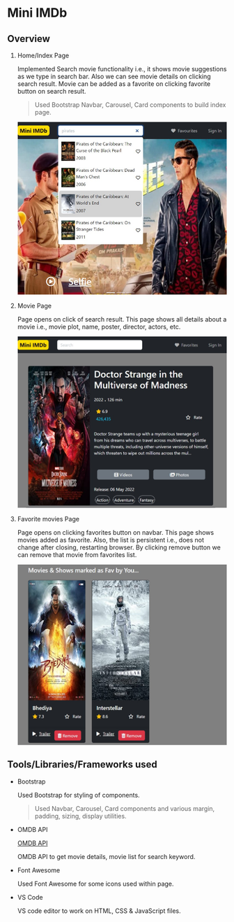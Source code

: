
# Mini IMDb

## Overview

1. Home/Index Page

    Implemented Search movie functionality i.e., it shows movie suggestions as we type in search bar. Also we can see movie details on clicking search result. Movie can be added as a favorite on clicking favorite button on search result.

    > Used Bootstrap Navbar, Carousel, Card components to build index page.

    ![Home Screen with Search Bar](./images/imdbHome.jpg)


2.	Movie Page

    Page opens on click of search result. This page shows all details about a movie i.e., movie plot, name, poster, director, actors, etc.

    ![Movie Page](./images/imdbMovie.jpg)

3.	Favorite movies Page

    Page opens on clicking favorites button on navbar. This page shows movies added as favorite. Also, the list is persistent i.e., does not change after closing, restarting browser. By clicking remove button we can remove that movie from favorites list.

    ![Favorite Movies Page](./images/imdbFav.jpg)


## Tools/Libraries/Frameworks used
* Bootstrap
    
    Used Bootstrap for styling of components.
    
    > Used Navbar, Carousel, Card components and various margin, padding, sizing, display utilities.

* OMDB API
    
    [OMDB API](https://www.omdbapi.com/)
    
    OMDB API to get movie details, movie list for search keyword.

* Font Awesome
    
    Used Font Awesome for some icons used within page.

* VS Code
    
    VS code editor to work on HTML, CSS & JavaScript files.





